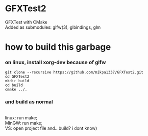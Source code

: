 # GFXTest2
GFXTest with CMake
\
Added as submodules: glfw(3), glbindings, glm
# how to build this garbage
### on linux, install xorg-dev because of glfw
```
git clone --recursive https://github.com/mikpa1337/GFXTest2.git
cd GFXTest2
mkdir build
cd build
cmake ../.
```
### and build as normal
\
linux: run make;
\
MinGW: run make;
\
VS: open project file and.. build? i dont know)
